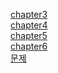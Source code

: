 [chapter3](https://dented-aardvark-b0a.notion.site/3-Process-17e14ded7bcb8037bf7fc31cf389daaf?pvs=4)<br>
[chapter4](https://dented-aardvark-b0a.notion.site/4-Process-Management-17e14ded7bcb8045937fd5dfacc5b03b?pvs=4)<br>
[chapter5](https://dented-aardvark-b0a.notion.site/5-CPU-Scheduling-17e14ded7bcb805da586d76599700ed5?pvs=4)<br>
[chapter6](https://dented-aardvark-b0a.notion.site/6-Process-Synchronization-18014ded7bcb8048b6b2ff3e6508c166?pvs=4)<br>
[문제](https://dented-aardvark-b0a.notion.site/17f14ded7bcb8026a1d4dfa8ce103903?pvs=4)<br>
